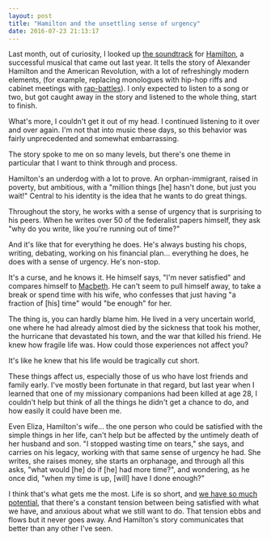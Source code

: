 ```yaml
---
layout: post
title: "Hamilton and the unsettling sense of urgency"
date: 2016-07-23 21:13:17
---
```


Last month, out of curiosity, I looked up [the soundtrack][1] for [Hamilton][2], a successful musical that came out last year. It tells the story of Alexander Hamilton and the American Revolution, with a lot of refreshingly modern elements, (for example, replacing monologues with hip-hop riffs and cabinet meetings with [rap-battles][3]). I only expected to listen to a song or two, but got caught away in the story and listened to the whole thing, start to finish.

 [1]: https://play.spotify.com/album/1kCHru7uhxBUdzkm4gzRQc
 [2]: https://en.wikipedia.org/wiki/Hamilton_(musical)
 [3]: https://www.youtube.com/watch?v=mBmTdJ4XTfs

What's more, I couldn't get it out of my head. I continued listening to it over and over again. I'm not that into music these days, so this behavior was fairly unprecedented and somewhat embarrassing.

The story spoke to me on so many levels, but there's one theme in particular that I want to think through and process.

Hamilton's an underdog with a lot to prove. An orphan-immigrant, raised in poverty, but ambitious, with a "million things [he] hasn't done, but just you wait!" Central to his identity is the idea that he wants to do great things.

Throughout the story, he works with a sense of urgency that is surprising to his peers. When he writes over 50 of the federalist papers himself, they ask "why do you write, like you're running out of time?"

And it's like that for everything he does. He's always busting his chops, writing, debating, working on his financial plan... everything he does, he does with a sense of urgency. He's non-stop.

It's a curse, and he knows it. He himself says, "I'm never satisfied" and compares himself to [Macbeth][4]. He can't seem to pull himself away, to take a break or spend time with his wife, who confesses that just having "a fraction of [his] time" would "be enough" for her.

 [4]: https://en.wikipedia.org/wiki/Macbeth_(character)

The thing is, you can hardly blame him. He lived in a very uncertain world, one where he had already almost died by the sickness that took his mother, the hurricane that devastated his town, and the war that killed his friend. He knew how fragile life was. How could those experiences not affect you?

It's like he knew that his life would be tragically cut short.

These things affect us, especially those of us who have lost friends and family early. I've mostly been fortunate in that regard, but last year when I learned that one of my missionary companions had been killed at age 28, I couldn't help but think of all the things he didn't get a chance to do, and how easily it could have been me.

Even Eliza, Hamilton's wife... the one person who could be satisfied with the simple things in her life, can't help but be affected by the untimely death of her husband and son. "I stopped wasting time on tears," she says, and carries on his legacy, working with that same sense of urgency he had. She writes, she raises money, she starts an orphanage, and through all this asks, "what would [he] do if [he] had more time?", and wondering, as he once did, "when my time is up, [will] have I done enough?"

I think that's what gets me the most. Life is so short, and [we have so much potential][5], that there's a constant tension between being satisfied with what we have, and anxious about what we still want to do. That tension ebbs and flows but it never goes away. And Hamilton's story communicates that better than any other I've seen.

 [5]: http://www.bryanbraun.com/2014/07/21/the-relentless-increase-in-opportunity-costs